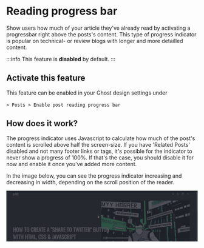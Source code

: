 <script setup>
  import SiteOutput from '../../../components/SiteOutput.vue'
</script>

# Reading progress bar

Show users how much of your article they've already read by activating a progressbar right above the posts's content. This type of progress indicator is popular on technical- or review blogs with longer and more detailled content.

:::info
This feature is **disabled** by default.
:::

## Activate this feature

This feature can be enabled in your Ghost design settings under

<ClientOnly> <SiteOutput path="ghost/#/settings/design" /> </ClientOnly> `> Posts > Enable post reading progress bar`

## How does it work?

The progress indicator uses Javascript to calculate how much of the post's content is scrolled above half the screen-size. If you have 'Related Posts' disabled and not many footer links or tags, it's possible for the indicator to never show a progress of 100%. If that's the case, you should disable it for now and enable it once you've added more content.

In the image below, you can see the progress indicator increasing and decreasing in width, depending on the scroll position of the reader.

![](../../assets/candidus-feature-reading-progress.gif)